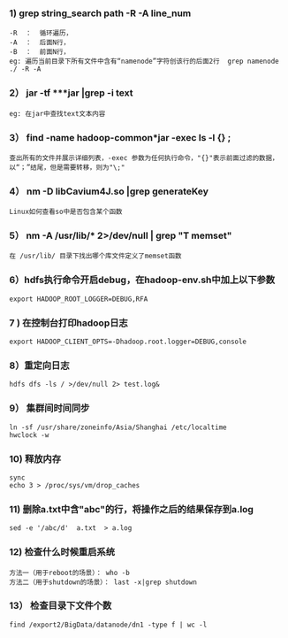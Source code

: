 ### 1) grep string_search  path  -R -A  line_num
    -R  ：  循环遍历，
    -A  ：  后面N行，
    -B  ：  前面N行，
    eg: 遍历当前目录下所有文件中含有“namenode”字符创该行的后面2行  grep namenode ./ -R -A 

### 2） jar -tf ***jar |grep -i text
    eg: 在jar中查找text文本内容

### 3） find -name hadoop-common*jar -exec ls -l {} \;
    查出所有的文件并展示详细列表，-exec 参数为任何执行命令，"{}"表示前面过滤的数据，以“；”结尾，但是需要转移，则为"\;"

### 4） nm -D libCavium4J.so |grep generateKey
    Linux如何查看so中是否包含某个函数 

### 5） nm -A /usr/lib/* 2>/dev/null | grep "T memset"
    在 /usr/lib/ 目录下找出哪个库文件定义了memset函数

### 6）hdfs执行命令开启debug，在hadoop-env.sh中加上以下参数
    export HADOOP_ROOT_LOGGER=DEBUG,RFA

### 7 ) 在控制台打印hadoop日志
    export HADOOP_CLIENT_OPTS=-Dhadoop.root.logger=DEBUG,console

### 8）重定向日志
    hdfs dfs -ls / >/dev/null 2> test.log&

### 9） 集群间时间同步
    ln -sf /usr/share/zoneinfo/Asia/Shanghai /etc/localtime
    hwclock -w
    
### 10) 释放内存
    sync
    echo 3 > /proc/sys/vm/drop_caches
    
### 11) 删除a.txt中含"abc"的行，将操作之后的结果保存到a.log
    sed -e '/abc/d'  a.txt  > a.log   

### 12) 检查什么时候重启系统
    方法一（用于reboot的场景）： who -b
    方法二（用于shutdown的场景）： last -x|grep shutdown
    
### 13） 检查目录下文件个数
    find /export2/BigData/datanode/dn1 -type f | wc -l
    
